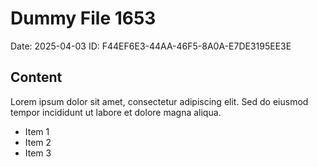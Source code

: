 # Dummy File 1653

Date: 2025-04-03
ID: F44EF6E3-44AA-46F5-8A0A-E7DE3195EE3E

## Content

Lorem ipsum dolor sit amet, consectetur adipiscing elit.
Sed do eiusmod tempor incididunt ut labore et dolore magna aliqua.

* Item 1
* Item 2
* Item 3
